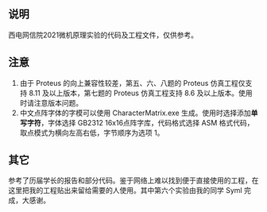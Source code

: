 ## 说明

西电网信院2021微机原理实验的代码及工程文件，仅供参考。

## 注意

1. 由于 Proteus 的向上兼容性较差，第五、六、八题的 Proteus 仿真工程仅支持 8.11 及以上版本，第七题的 Proteus 仿真工程支持 8.6 及以上版本。使用时请注意版本问题。
2. 中文点阵字体的字模可以使用 CharacterMatrix.exe 生成。使用时选择添加**单写字符**，字体选择 GB2312 16x16点阵字库，代码格式选择 ASM 格式代码，取点模式为横向左高右低，字节顺序为选项 1。

## 其它

参考了历届学长的报告和部分代码。鉴于网络上难以找到便于直接使用的工程，在这里把我的工程贴出来留给需要的人使用。其中第六个实验由我的同学 Syml 完成，大感谢。

